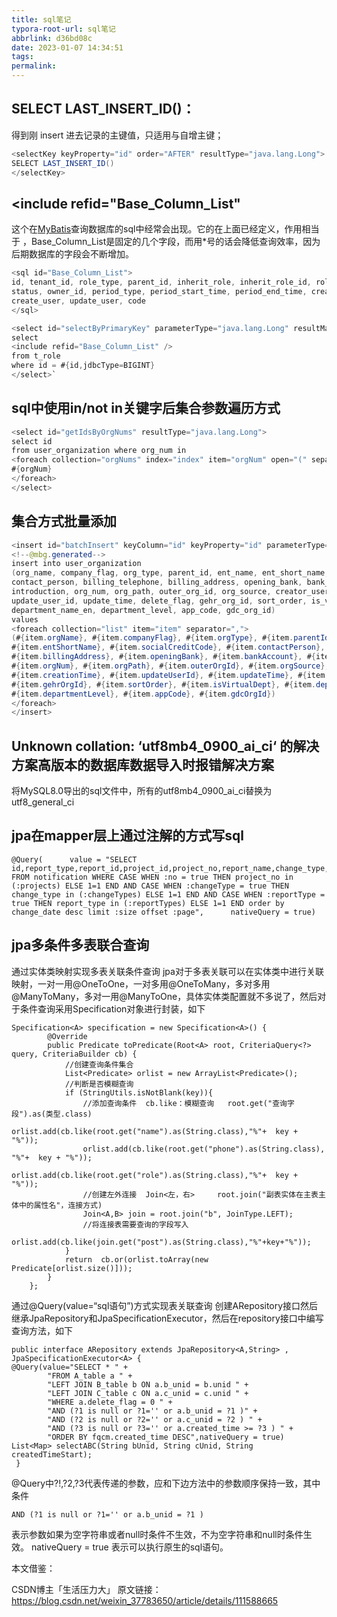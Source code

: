 ```yaml
---
title: sql笔记
typora-root-url: sql笔记
abbrlink: d36bd08c
date: 2023-01-07 14:34:51
tags:
permalink:
---
```




##  SELECT LAST_INSERT_ID()：

得到刚 insert 进去记录的主键值，只适用与自增主键；

```java
<selectKey keyProperty="id" order="AFTER" resultType="java.lang.Long">
SELECT LAST_INSERT_ID()
</selectKey>
```



## <include refid="Base_Column_List"

这个在[MyBatis](https://so.csdn.net/so/search?q=MyBatis&spm=1001.2101.3001.7020)查询数据库的sql中经常会出现。它的在上面已经定义，作用相当于 ，Base_Column_List是固定的几个字段，而用*号的话会降低查询效率，因为后期数据库的字段会不断增加。

```java
<sql id="Base_Column_List">
id, tenant_id, role_type, parent_id, inherit_role, inherit_role_id, role_name, description, 
status, owner_id, period_type, period_start_time, period_end_time, create_time, update_time, 
create_user, update_user, code
</sql>

<select id="selectByPrimaryKey" parameterType="java.lang.Long" resultMap="BaseResultMap">
select 
<include refid="Base_Column_List" />
from t_role
where id = #{id,jdbcType=BIGINT}
</select>` 
```

## sql中使用in/not in关键字后集合参数遍历方式

```java
<select id="getIdsByOrgNums" resultType="java.lang.Long">
select id
from user_organization where org_num in
<foreach collection="orgNums" index="index" item="orgNum" open="(" separator="," close=")">
#{orgNum}
</foreach>
</select> 
```

## 集合方式批量添加

```java
<insert id="batchInsert" keyColumn="id" keyProperty="id" parameterType="map" useGeneratedKeys="true">
<!--@mbg.generated-->
insert into user_organization
(org_name, company_flag, org_type, parent_id, ent_name, ent_short_name, social_credit_code,
contact_person, billing_telephone, billing_address, opening_bank, bank_account,
introduction, org_num, org_path, outer_org_id, org_source, creator_user_id, creation_time,
update_user_id, update_time, delete_flag, gehr_org_id, sort_order, is_virtual_dept,
department_name_en, department_level, app_code, gdc_org_id)
values
<foreach collection="list" item="item" separator=",">
(#{item.orgName}, #{item.companyFlag}, #{item.orgType}, #{item.parentId}, #{item.entName},
#{item.entShortName}, #{item.socialCreditCode}, #{item.contactPerson}, #{item.billingTelephone},
#{item.billingAddress}, #{item.openingBank}, #{item.bankAccount}, #{item.introduction},
#{item.orgNum}, #{item.orgPath}, #{item.outerOrgId}, #{item.orgSource}, #{item.creatorUserId},
#{item.creationTime}, #{item.updateUserId}, #{item.updateTime}, #{item.deleteFlag},
#{item.gehrOrgId}, #{item.sortOrder}, #{item.isVirtualDept}, #{item.departmentNameEn},
#{item.departmentLevel}, #{item.appCode}, #{item.gdcOrgId})
</foreach>
</insert> 
```

## Unknown collation: ‘utf8mb4_0900_ai_ci‘ 的解决方案高版本的数据库数据导入时报错解决方案

将MySQL8.0导出的sql文件中，所有的utf8mb4_0900_ai_ci替换为utf8_general_ci   

## jpa在mapper层上通过注解的方式写sql 

```
@Query(      value = "SELECT id,report_type,report_id,project_id,project_no,report_name,change_type,change_user,change_date,change_content,status,process_version,process_description,compound_id,production_type,report_section FROM notification WHERE CASE WHEN :no = true THEN project_no in (:projects) ELSE 1=1 END AND CASE WHEN :changeType = true THEN change_type in (:changeTypes) ELSE 1=1 END AND CASE WHEN :reportType = true THEN report_type in (:reportTypes) ELSE 1=1 END order by change_date desc limit :size offset :page",      nativeQuery = true) 
```



## jpa多条件多表联合查询

通过实体类映射实现多表关联条件查询
jpa对于多表关联可以在实体类中进行关联映射，一对一用@OneToOne，一对多用@OneToMany，多对多用@ManyToMany，多对一用@ManyToOne，具体实体类配置就不多说了，然后对于条件查询采用Specification对象进行封装，如下

```
Specification<A> specification = new Specification<A>() {
        @Override
        public Predicate toPredicate(Root<A> root, CriteriaQuery<?> query, CriteriaBuilder cb) {
            //创建查询条件集合
            List<Predicate> orlist = new ArrayList<Predicate>();
            //判断是否模糊查询
            if (StringUtils.isNotBlank(key)){
                //添加查询条件  cb.like：模糊查询   root.get("查询字段").as(类型.class)
                orlist.add(cb.like(root.get("name").as(String.class),"%"+  key + "%"));
                orlist.add(cb.like(root.get("phone").as(String.class), "%"+  key + "%"));
                orlist.add(cb.like(root.get("role").as(String.class),"%"+  key + "%"));
                //创建左外连接  Join<左，右>     root.join("副表实体在主表主体中的属性名"，连接方式)
                Join<A,B> join = root.join("b", JoinType.LEFT);
                //将连接表需要查询的字段写入
                orlist.add(cb.like(join.get("post").as(String.class),"%"+key+"%"));
            }
            return  cb.or(orlist.toArray(new Predicate[orlist.size()]));
        }
    };

```

通过@Query(value=“sql语句”)方式实现表关联查询
创建ARepository接口然后继承JpaRepository和JpaSpecificationExecutor，然后在repository接口中编写查询方法，如下

	public interface ARepository extends JpaRepository<A,String> , JpaSpecificationExecutor<A> {
	@Query(value="SELECT * " +
	        "FROM A_table a " +
	        "LEFT JOIN B_table b ON a.b_unid = b.unid " +
	        "LEFT JOIN C_table c ON a.c_unid = c.unid " +
	        "WHERE a.delete_flag = 0 " +
	        "AND (?1 is null or ?1='' or a.b_unid = ?1 )" +
	        "AND (?2 is null or ?2='' or a.c_unid = ?2 ) " +
	        "AND (?3 is null or ?3='' or a.created_time >= ?3 ) " +
	        "ORDER BY fqcm.created_time DESC",nativeQuery = true)
	List<Map> selectABC(String bUnid, String cUnid, String createdTimeStart);
	 }

@Query中?!,?2,?3代表传递的参数，应和下边方法中的参数顺序保持一致，其中条件

```
AND (?1 is null or ?1='' or a.b_unid = ?1 )
```

表示参数如果为空字符串或者null时条件不生效，不为空字符串和null时条件生效。
nativeQuery = true 表示可以执行原生的sql语句。

本文借鉴：

CSDN博主「生活压力大」 原文链接：https://blog.csdn.net/weixin_37783650/article/details/111588665